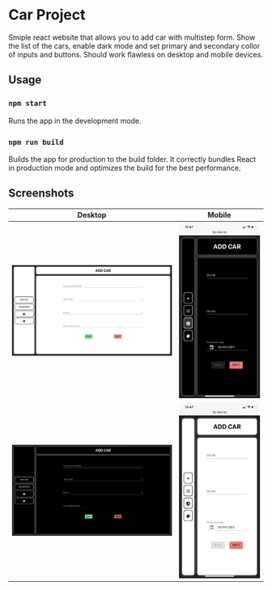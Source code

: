 # Car Project

Smiple react website that allows you to add car with multistep form.
Show the list of the cars, enable dark mode and set primary and secondary collor of inputs and buttons. Should work flawless on desktop and mobile devices.

## Usage

### `npm start`

Runs the app in the development mode.

### `npm run build`

Builds the app for production to the build folder.
It correctly bundles React in production mode and optimizes the build for the best performance.

## Screenshots
Desktop | Mobile
--------|-------
![Desktop](/screenshots/desktop-1.png)|![Mobile](/screenshots/mobile-2.PNG)
![Desktop](/screenshots/desktop-2.png)|![Mobile](/screenshots/mobile-1.PNG) 
